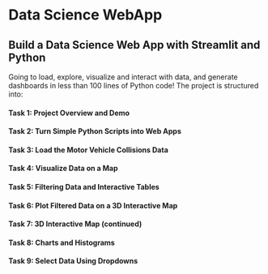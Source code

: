 # Data Science WebApp
## Build a Data Science Web App with Streamlit and Python
Going to load, explore, visualize and interact with data, and generate dashboards in less than 100 lines of Python code! 
The project is structured into:

#### Task 1: Project Overview and Demo
#### Task 2: Turn Simple Python Scripts into Web Apps
#### Task 3: Load the Motor Vehicle Collisions Data
#### Task 4: Visualize Data on a Map
#### Task 5: Filtering Data and Interactive Tables
#### Task 6: Plot Filtered Data on a 3D Interactive Map
#### Task 7: 3D Interactive Map (continued)
#### Task 8: Charts and Histograms
#### Task 9: Select Data Using Dropdowns
